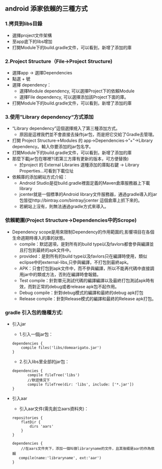 ## android 添家依賴的三種方式

### 1.拷貝到libs目錄
- 選擇project文件架構
- 至app底下的libs增加
- 打開Module下的build.gradle文件，可以看到，新增了添加的庫

### 2.Project Structure（File->Project Structure)
- 選擇app -> 選擇Dependencies
- 點選 + 號 
- 選擇 dependency：
    - 選擇Module dependency, 可以選擇Project下的依賴Module
    - 選擇File dependency, 可以選擇添加該Project下面的庫。
- 打開Module下的build.gradle文件，可以看到，新增了添加的庫

### 3.使用”Library dependency“方式添加
- “Library dependency”這個選擇規入了第三種添加方式。
    - 原因是這裡我們並不會直接去操作jar包，而是把它交給了Gradle去管理。
- 打開 Project Structure->Modules 的 app->Dependencies->”+”->Library dependency。輸入你要添加的jar包名字。
- 打開Module下的build.gradle文件，可以看到，新增了添加的庫
- 那麼下載jar包在哪裡?(若第三方庫有更新的版本，可方便替換)
    - 於project 的 External Libraries 選種添加的庫點右鍵 -> Library Properties...可看到下載位址
- 依賴庫的添加網站方式介紹：
    - Android Studio是從build.gradle裡面定義的Maven倉庫服務器上下載library
    - jcenter就是一個標準的Android library文件服務器，通過gradle導入的jar包皆從http://bintray.com/bintray/jcenter 這個倉庫上抓下來的。
    - 若網站上沒有，則無法通過gradle方式來導入。

### 依賴範圍(Project Structure->Dependencies中的Scrope)
- Dependency scope是用來限制Dependency的作用範圍的,影響項目在各個生命週期時導入的庫的狀態。
    - compile：默認選項，是對所有的build type以及favlors都會參與編譯並且打包到最終的apk文件中。
    - provided：是對所有的build type以及favlors只在編譯時使用，類似eclipse中的external-libs,只參與編譯，不打包到最終apk。 
    - APK：只會打包到apk文件中，而不參與編譯，所以不能再代碼中直接調用jar中的類或方法，否則在編譯時會報錯。 
    - Test compile：針對單元測試代碼的編譯編譯以及最終打包測試apk時有效，而對正常的debug或者release apk包不起作用。
    - Debug compile：針對debug模式的編譯和最終的debug apk打包
    - Release compile：針對Release模式的編譯和最終的Release apk打包。
    
### gradle 引入包的幾種方式:
- 引入jar
    - 1.引入一個jar包：

    ```
    dependencies {
        compile files('libs/domoarigato.jar')
    }
    ```

    - 2.引入libs里全部的jar包：

    ```
    dependencies {
           compile fileTree('libs')
           //默認情況下
           compile fileTree(dir: 'libs', include: ['*.jar'])
    }
    ```
- 引入aar
    - 引入aar文件(需先創立aars資料夾)：
    
    ```
    repositories {
        flatDir {
            dirs 'aars' 
        }
    }
    
    dependencies {
        //在aars文件夾下，添加一個叫做libraryname的文件，且其後綴是aar的作為依賴
       compile(name:'libraryname', ext:'aar')
    }
    ```


